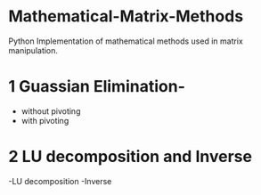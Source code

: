 # Mathematical-Matrix-Methods
Python Implementation of mathematical methods used in  matrix manipulation.

# 1 Guassian Elimination-
   - without pivoting
   - with pivoting
# 2 LU decomposition and Inverse
   -LU decomposition
   -Inverse
